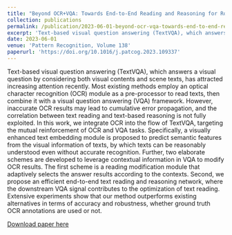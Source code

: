 ```yaml
---
title: "Beyond OCR+VQA: Towards End-to-End Reading and Reasoning for Robust and Accurate TextVQA."
collection: publications
permalink: /publication/2023-06-01-beyond-ocr-vqa-towards-end-to-end-reading-and-reasoning-for-robust-and-accurate-textvqa
excerpt: 'Text-based visual question answering (TextVQA), which answers a visual question by considering both visual contents and scene texts, has attracted increasing attention recently. Most existing methods employ an optical character recognition (OCR) module as a pre-processor to read texts, then combine it with a visual question answering (VQA) framework. However, inaccurate OCR results may lead to cumulative error propagation, and the correlation between text reading and text-based reasoning is not fully exploited. In this work, we integrate OCR into the flow of TextVQA, targeting the mutual reinforcement of OCR and VQA tasks. Specifically, a visually enhanced text embedding module is proposed to predict semantic features from the visual information of texts, by which texts can be reasonably understood even without accurate recognition. Further, two elaborate schemes are developed to leverage contextual information in VQA to modify OCR results. The first scheme is a reading modification module that adaptively selects the answer results according to the contexts. Second, we propose an efficient end-to-end text reading and reasoning network, where the downstream VQA signal contributes to the optimization of text reading. Extensive experiments show that our method outperforms existing alternatives in terms of accuracy and robustness, whether ground truth OCR annotations are used or not.'
date: 2023-06-01
venue: 'Pattern Recognition, Volume 138'
paperurl: 'https://doi.org/10.1016/j.patcog.2023.109337'
---
```

Text-based visual question answering (TextVQA), which answers a visual question by considering both visual contents and scene texts, has attracted increasing attention recently. Most existing methods employ an optical character recognition (OCR) module as a pre-processor to read texts, then combine it with a visual question answering (VQA) framework. However, inaccurate OCR results may lead to cumulative error propagation, and the correlation between text reading and text-based reasoning is not fully exploited. In this work, we integrate OCR into the flow of TextVQA, targeting the mutual reinforcement of OCR and VQA tasks. Specifically, a visually enhanced text embedding module is proposed to predict semantic features from the visual information of texts, by which texts can be reasonably understood even without accurate recognition. Further, two elaborate schemes are developed to leverage contextual information in VQA to modify OCR results. The first scheme is a reading modification module that adaptively selects the answer results according to the contexts. Second, we propose an efficient end-to-end text reading and reasoning network, where the downstream VQA signal contributes to the optimization of text reading. Extensive experiments show that our method outperforms existing alternatives in terms of accuracy and robustness, whether ground truth OCR annotations are used or not.

[Download paper here](https://doi.org/10.1016/j.patcog.2023.109337)
